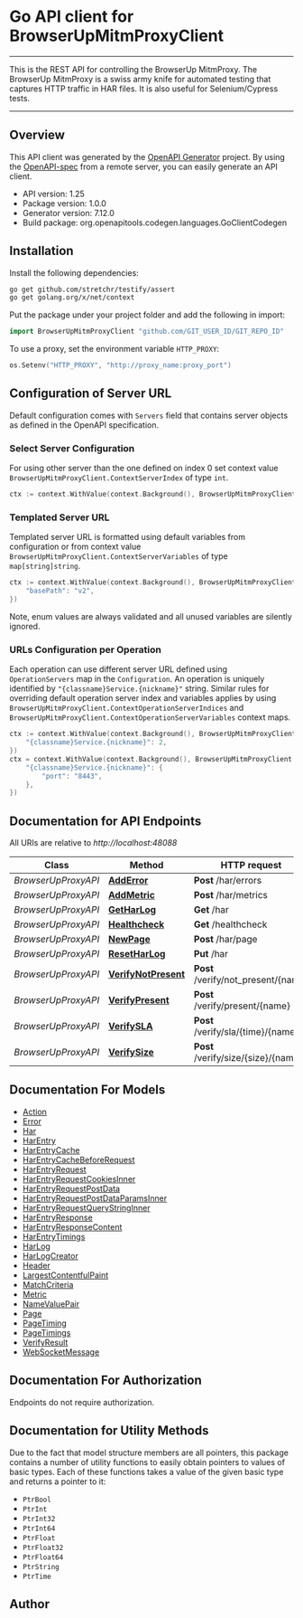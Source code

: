 # Go API client for BrowserUpMitmProxyClient

___
This is the REST API for controlling the BrowserUp MitmProxy.
The BrowserUp MitmProxy is a swiss army knife for automated testing that
captures HTTP traffic in HAR files. It is also useful for Selenium/Cypress tests.
___


## Overview
This API client was generated by the [OpenAPI Generator](https://openapi-generator.tech) project.  By using the [OpenAPI-spec](https://www.openapis.org/) from a remote server, you can easily generate an API client.

- API version: 1.25
- Package version: 1.0.0
- Generator version: 7.12.0
- Build package: org.openapitools.codegen.languages.GoClientCodegen

## Installation

Install the following dependencies:

```sh
go get github.com/stretchr/testify/assert
go get golang.org/x/net/context
```

Put the package under your project folder and add the following in import:

```go
import BrowserUpMitmProxyClient "github.com/GIT_USER_ID/GIT_REPO_ID"
```

To use a proxy, set the environment variable `HTTP_PROXY`:

```go
os.Setenv("HTTP_PROXY", "http://proxy_name:proxy_port")
```

## Configuration of Server URL

Default configuration comes with `Servers` field that contains server objects as defined in the OpenAPI specification.

### Select Server Configuration

For using other server than the one defined on index 0 set context value `BrowserUpMitmProxyClient.ContextServerIndex` of type `int`.

```go
ctx := context.WithValue(context.Background(), BrowserUpMitmProxyClient.ContextServerIndex, 1)
```

### Templated Server URL

Templated server URL is formatted using default variables from configuration or from context value `BrowserUpMitmProxyClient.ContextServerVariables` of type `map[string]string`.

```go
ctx := context.WithValue(context.Background(), BrowserUpMitmProxyClient.ContextServerVariables, map[string]string{
	"basePath": "v2",
})
```

Note, enum values are always validated and all unused variables are silently ignored.

### URLs Configuration per Operation

Each operation can use different server URL defined using `OperationServers` map in the `Configuration`.
An operation is uniquely identified by `"{classname}Service.{nickname}"` string.
Similar rules for overriding default operation server index and variables applies by using `BrowserUpMitmProxyClient.ContextOperationServerIndices` and `BrowserUpMitmProxyClient.ContextOperationServerVariables` context maps.

```go
ctx := context.WithValue(context.Background(), BrowserUpMitmProxyClient.ContextOperationServerIndices, map[string]int{
	"{classname}Service.{nickname}": 2,
})
ctx = context.WithValue(context.Background(), BrowserUpMitmProxyClient.ContextOperationServerVariables, map[string]map[string]string{
	"{classname}Service.{nickname}": {
		"port": "8443",
	},
})
```

## Documentation for API Endpoints

All URIs are relative to *http://localhost:48088*

Class | Method | HTTP request | Description
------------ | ------------- | ------------- | -------------
*BrowserUpProxyAPI* | [**AddError**](docs/BrowserUpProxyAPI.md#adderror) | **Post** /har/errors | 
*BrowserUpProxyAPI* | [**AddMetric**](docs/BrowserUpProxyAPI.md#addmetric) | **Post** /har/metrics | 
*BrowserUpProxyAPI* | [**GetHarLog**](docs/BrowserUpProxyAPI.md#getharlog) | **Get** /har | 
*BrowserUpProxyAPI* | [**Healthcheck**](docs/BrowserUpProxyAPI.md#healthcheck) | **Get** /healthcheck | 
*BrowserUpProxyAPI* | [**NewPage**](docs/BrowserUpProxyAPI.md#newpage) | **Post** /har/page | 
*BrowserUpProxyAPI* | [**ResetHarLog**](docs/BrowserUpProxyAPI.md#resetharlog) | **Put** /har | 
*BrowserUpProxyAPI* | [**VerifyNotPresent**](docs/BrowserUpProxyAPI.md#verifynotpresent) | **Post** /verify/not_present/{name} | 
*BrowserUpProxyAPI* | [**VerifyPresent**](docs/BrowserUpProxyAPI.md#verifypresent) | **Post** /verify/present/{name} | 
*BrowserUpProxyAPI* | [**VerifySLA**](docs/BrowserUpProxyAPI.md#verifysla) | **Post** /verify/sla/{time}/{name} | 
*BrowserUpProxyAPI* | [**VerifySize**](docs/BrowserUpProxyAPI.md#verifysize) | **Post** /verify/size/{size}/{name} | 


## Documentation For Models

 - [Action](docs/Action.md)
 - [Error](docs/Error.md)
 - [Har](docs/Har.md)
 - [HarEntry](docs/HarEntry.md)
 - [HarEntryCache](docs/HarEntryCache.md)
 - [HarEntryCacheBeforeRequest](docs/HarEntryCacheBeforeRequest.md)
 - [HarEntryRequest](docs/HarEntryRequest.md)
 - [HarEntryRequestCookiesInner](docs/HarEntryRequestCookiesInner.md)
 - [HarEntryRequestPostData](docs/HarEntryRequestPostData.md)
 - [HarEntryRequestPostDataParamsInner](docs/HarEntryRequestPostDataParamsInner.md)
 - [HarEntryRequestQueryStringInner](docs/HarEntryRequestQueryStringInner.md)
 - [HarEntryResponse](docs/HarEntryResponse.md)
 - [HarEntryResponseContent](docs/HarEntryResponseContent.md)
 - [HarEntryTimings](docs/HarEntryTimings.md)
 - [HarLog](docs/HarLog.md)
 - [HarLogCreator](docs/HarLogCreator.md)
 - [Header](docs/Header.md)
 - [LargestContentfulPaint](docs/LargestContentfulPaint.md)
 - [MatchCriteria](docs/MatchCriteria.md)
 - [Metric](docs/Metric.md)
 - [NameValuePair](docs/NameValuePair.md)
 - [Page](docs/Page.md)
 - [PageTiming](docs/PageTiming.md)
 - [PageTimings](docs/PageTimings.md)
 - [VerifyResult](docs/VerifyResult.md)
 - [WebSocketMessage](docs/WebSocketMessage.md)


## Documentation For Authorization

Endpoints do not require authorization.


## Documentation for Utility Methods

Due to the fact that model structure members are all pointers, this package contains
a number of utility functions to easily obtain pointers to values of basic types.
Each of these functions takes a value of the given basic type and returns a pointer to it:

* `PtrBool`
* `PtrInt`
* `PtrInt32`
* `PtrInt64`
* `PtrFloat`
* `PtrFloat32`
* `PtrFloat64`
* `PtrString`
* `PtrTime`

## Author



